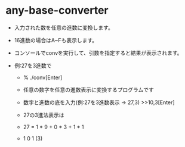 # any-base-converter

* 入力された数を任意の進数に変換します。

* 16進数の場合はA~Fも表示します。

* コンソールでconvを実行して、引数を指定すると結果が表示されます。

* 例:27を3進数で

  * % ./conv[Enter]
  
  * 任意の数字を任意の進数表示に変換するプログラムです
  
  * 数字と進数の底を入力(例:27を3進数表示 → 27,3) >>10,3[Enter]

  * 27の3進法表示は
  
  * 27 = 1 * 9 + 0 * 3 + 1 * 1
  
  * 1 0 1 (3)
